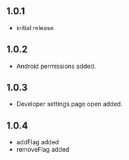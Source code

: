 ## 1.0.1

* initial release.

## 1.0.2

* Android permissions added.

## 1.0.3

* Developer settings page open added.

## 1.0.4

* addFlag added
* removeFlag added
